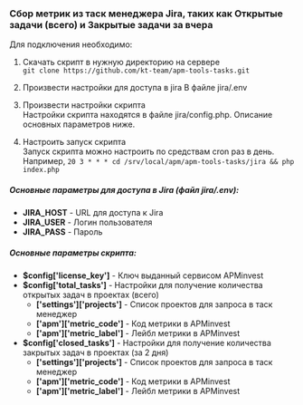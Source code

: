 ### Сбор метрик из таск менеджера Jira, таких как Открытые задачи (всего) и Закрытые задачи за вчера

Для подключения необходимо:
1. Скачать скрипт в нужную директорию на сервере  
    `git clone https://github.com/kt-team/apm-tools-tasks.git`

2. Произвести настройки для доступа в jira
    В файле jira/.env

3. Произвести настройки скрипта  
    Настройки скрипта находятся в файле jira/config.php.
    Описание основных параметров ниже.

4. Настроить запуск скрипта  
    Запуск скрипта можно настроить по средствам cron раз в день.  
    Например, `20 3 * * * cd /srv/local/apm/apm-tools-tasks/jira && php index.php`


##### Основные параметры для доступа в Jira (файл jira/.env):
- **JIRA_HOST** - URL для доступа к Jira
- **JIRA_USER** - Логин пользователя
- **JIRA_PASS** - Пароль

##### Основные параметры скрипта:
- **$config['license_key']** - Ключ выданный сервисом APMinvest
- **$config['total_tasks']** - Настройки для получение количества открытых задач в проектах (всего)
    - **['settings']['projects']** - Список проектов для запроса в таск менеджер
    - **['apm']['metric_code']** - Код метрики в APMinvest
    - **['apm']['metric_label']** - Лейбл метрики в APMinvest
- **$config['closed_tasks']** - Настройки для получение количества закрытых задач в проектах (за 2 дня)
    - **['settings']['projects']** - Список проектов для запроса в таск менеджер
    - **['apm']['metric_code']** - Код метрики в APMinvest
    - **['apm']['metric_label']** - Лейбл метрики в APMinvest